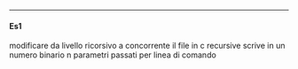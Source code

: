 - - -
#### Es1 
modificare da livello ricorsivo a concorrente il file in c recursive scrive in un numero binario n parametri passati per linea di comando 